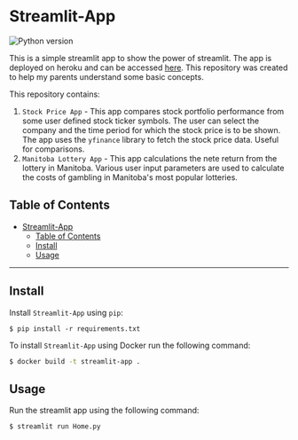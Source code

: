 
# Streamlit-App

<a target="new"><img border=0 src="https://img.shields.io/badge/Python-3.9+-blue.svg?style=flat" alt="Python version"></a>

This is a simple streamlit app to show the power of streamlit. The app is deployed on heroku and can be accessed [here](). This repository was created to help my parents understand some basic concepts.

This repository contains:

1. `Stock Price App` - This app compares stock portfolio performance from some user defined stock ticker symbols. The user can select the company and the time period for which the stock price is to be shown. The app uses the `yfinance` library to fetch the stock price data. Useful for comparisons.
2. `Manitoba Lottery App` - This app calculations the nete return from the lottery in Manitoba. Various user input parameters are used to calculate the costs of gambling in Manitoba's most popular lotteries.


## Table of Contents
- [Streamlit-App](#streamlit-app)
  - [Table of Contents](#table-of-contents)
  - [Install](#install)
  - [Usage](#usage)

---

## Install
Install `Streamlit-App` using `pip`:
```
$ pip install -r requirements.txt
```

To install `Streamlit-App` using Docker run the following command:
```bash
$ docker build -t streamlit-app .
```

## Usage
Run the streamlit app using the following command:
```bash
$ streamlit run Home.py
```


